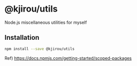 # @kjirou/utils

Node.js miscellaneous utilities for myself


## Installation

```bash
npm install --save @kjirou/utils
```

Ref) https://docs.npmjs.com/getting-started/scoped-packages
